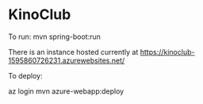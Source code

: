 # KinoClub

To run:
 mvn spring-boot:run
 
There is an instance hosted currently at https://kinoclub-1595860726231.azurewebsites.net/


To deploy:

az login
mvn azure-webapp:deploy
